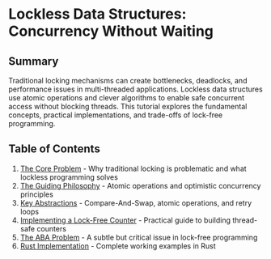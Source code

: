 # Lockless Data Structures: Concurrency Without Waiting

## Summary

Traditional locking mechanisms can create bottlenecks, deadlocks, and performance issues in multi-threaded applications. Lockless data structures use atomic operations and clever algorithms to enable safe concurrent access without blocking threads. This tutorial explores the fundamental concepts, practical implementations, and trade-offs of lock-free programming.

## Table of Contents

1. [The Core Problem](./01-concepts-01-the-core-problem.md) - Why traditional locking is problematic and what lockless programming solves
2. [The Guiding Philosophy](./01-concepts-02-the-guiding-philosophy.md) - Atomic operations and optimistic concurrency principles
3. [Key Abstractions](./01-concepts-03-key-abstractions.md) - Compare-And-Swap, atomic operations, and retry loops
4. [Implementing a Lock-Free Counter](./02-guides-01-implementing-a-lock-free-counter.md) - Practical guide to building thread-safe counters
5. [The ABA Problem](./03-deep-dive-01-the-aba-problem.md) - A subtle but critical issue in lock-free programming
6. [Rust Implementation](./04-rust-implementation.md) - Complete working examples in Rust